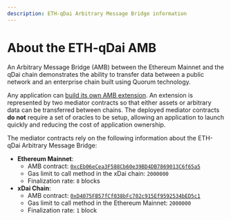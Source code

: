 ```yaml
---
description: ETH-qDai Arbitrary Message Bridge information
---
```


# About the ETH-qDai AMB

An Arbitrary Message Bridge \(AMB\) between the Ethereum Mainnet and the qDai chain demonstrates the ability to transfer data between a public network and an enterprise chain built using Quorum technology.

Any application can [build its own AMB extension](https://docs.tokenbridge.net/amb-bridge/how-to-develop-xchain-apps-by-amb). An extension is represented by two mediator contracts so that either assets or arbitrary data can be transferred between chains. The deployed mediator contracts **do not** require a set of oracles to be setup, allowing an application to launch quickly and reducing the cost of application ownership.

The mediator contracts rely on the following information about the ETH-qDai Arbitrary Message Bridge:

* **Ethereum Mainnet**:
  * AMB contract: [`0xcEb06eCea3F588Cb60e39BD4DB7869013C6f65a5`](https://etherscan.io/address/0xceb06ecea3f588cb60e39bd4db7869013c6f65a5)
  * Gas limit to call method in the xDai chain: `2000000`
  * Finalization rate: `8` blocks
* **xDai Chain**:
  * AMB contract: [`0xD4075FB57fCf038bFc702c915Ef9592534bED5c1`](https://blockscout.com/poa/qdai/address/0xD4075FB57fCf038bFc702c915Ef9592534bED5c1/transactions)
  * Gas limit to call method in the Ethereum Mainnet: `2000000`
  * Finalization rate: `1` block


